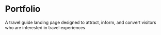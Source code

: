 # Portfolio
A travel guide landing page designed to attract, inform, and convert visitors who are interested in travel experiences
